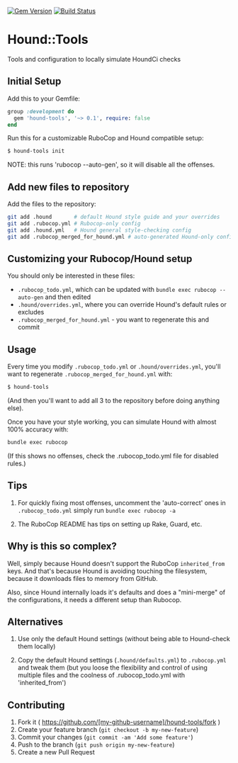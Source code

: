 [![Gem Version](https://badge.fury.io/rb/hound-tools.svg)](http://badge.fury.io/rb/hound-tools)
[![Build Status](https://travis-ci.org/e2/hound-tools.png?branch=master)](https://travis-ci.org/e2/hound-tools)


# Hound::Tools

Tools and configuration to locally simulate HoundCi checks

## Initial Setup

Add this to your Gemfile:

```ruby
group :development do
  gem 'hound-tools', '~> 0.1', require: false
end
```

Run this for a customizable RuboCop and Hound compatible setup:

```bash
$ hound-tools init
```

NOTE: this runs 'rubocop --auto-gen', so it will disable all the offenses.

## Add new files to repository

Add the files to the repository:

```bash
git add .hound       # default Hound style guide and your overrides
git add .rubocop.yml # Rubocop-only config
git add .hound.yml   # Hound general style-checking config
git add .rubocop_merged_for_hound.yml # auto-generated Hound-only config (without Hound defaults)
```


## Customizing your Rubocop/Hound setup

You should only be interested in these files:
- `.rubocop_todo.yml`, which can be updated with `bundle exec rubocop --auto-gen` and then edited
- `.hound/overrides.yml`, where you can override Hound's default rules or excludes
- `.rubocop_merged_for_hound.yml` - you want to regenerate this and commit

## Usage

Every time you modify `.rubocop_todo.yml` or `.hound/overrides.yml`, you'll
want to regenerate `.rubocop_merged_for_hound.yml` with:

```bash
$ hound-tools
```

(And then you'll want to add all 3 to the repository before doing anything else).

Once you have your style working, you can simulate Hound with almost 100% accuracy with:

```bash
bundle exec rubocop
```

(If this shows no offenses, check the .rubocop_todo.yml file for disabled rules.)

## Tips

1) For quickly fixing most offenses, uncomment the 'auto-correct' ones in
`.rubocop_todo.yml` simply run `bundle exec rubocop -a`

2) The RuboCop README has tips on setting up Rake, Guard, etc.

## Why is this so complex?

Well, simply because Hound doesn't support the RuboCop `inherited_from` keys.
And that's because Hound is avoiding touching the filesystem, because it
downloads files to memory from GitHub.

Also, since Hound internally loads it's defaults and does a "mini-merge" of the
configurations, it needs a different setup than Rubocop.

## Alternatives

1) Use only the default Hound settings (without being able to Hound-check them locally)

2) Copy the default Hound settings (`.hound/defaults.yml`) to `.rubocop.yml` and tweak them (but you loose the flexibility and control of using multiple files and the coolness of .rubocop_todo.yml with 'inherited_from')


## Contributing

1. Fork it ( https://github.com/[my-github-username]/hound-tools/fork )
2. Create your feature branch (`git checkout -b my-new-feature`)
3. Commit your changes (`git commit -am 'Add some feature'`)
4. Push to the branch (`git push origin my-new-feature`)
5. Create a new Pull Request
